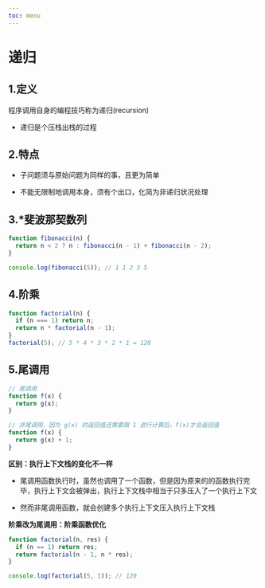 ```yaml
---
toc: menu
---
```


# 递归

## 1.定义

程序调用自身的编程技巧称为递归(recursion)

- 递归是个压栈出栈的过程

## 2.特点

- 子问题须与原始问题为同样的事，且更为简单

- 不能无限制地调用本身，须有个出口，化简为非递归状况处理

## 3.\*斐波那契数列

```js
function fibonacci(n) {
  return n < 2 ? n : fibonacci(n - 1) + fibonacci(n - 2);
}

console.log(fibonacci(5)); // 1 1 2 3 5
```

## 4.阶乘

```js
function factorial(n) {
  if (n === 1) return n;
  return n * factorial(n - 1);
}
factorial(5); // 5 * 4 * 3 * 2 * 1 = 120
```

## 5.尾调用

```js
// 尾调用
function f(x) {
  return g(x);
}

// 非尾调用，因为 g(x) 的返回值还需要跟 1 进行计算后，f(x)才会返回值
function f(x) {
  return g(x) + 1;
}
```

**区别：执行上下文栈的变化不一样**

- 尾调用函数执行时，虽然也调用了一个函数，但是因为原来的的函数执行完毕，执行上下文会被弹出，执行上下文栈中相当于只多压入了一个执行上下文

- 然而非尾调用函数，就会创建多个执行上下文压入执行上下文栈

**阶乘改为尾调用：阶乘函数优化**

```js
function factorial(n, res) {
  if (n == 1) return res;
  return factorial(n - 1, n * res);
}

console.log(factorial(5, 1)); // 120
```
